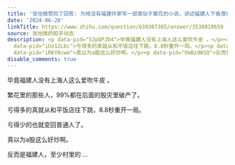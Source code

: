 ```yaml
---
title: '张怡微赞同了回答: 为啥没有福建作家写一部类似于繁花的小说，讲述福建人下香港或者南洋的奋斗史呢?'
date: '2024-06-28'
linkTitle: https://www.zhihu.com/question/639307385/answer/3538019659
source: 张怡微的知乎动态
description: <p data-pid="SJpQPJD4">毕竟福建人没有上海人这么爱吹牛皮 。</p><p data-pid="clm5Z0ZI">繁花里的那些人，99%都在后面的股灾里破产了。</p><p
  data-pid="iUz12Lbc">亏得多的真就从和平饭店往下跳，8.8秒重开一局。</p><p data-pid="R2G-TTjH">亏得少的也就变回普通人了。</p><p
  data-pid="iRKY8cwe">真以为a股这么好炒啊。</p><p data-pid="OmBzdW1Q">反而是福建人，至少村里的 ...
disable_comments: true
---
```

<p data-pid="SJpQPJD4">毕竟福建人没有上海人这么爱吹牛皮 。</p><p data-pid="clm5Z0ZI">繁花里的那些人，99%都在后面的股灾里破产了。</p><p data-pid="iUz12Lbc">亏得多的真就从和平饭店往下跳，8.8秒重开一局。</p><p data-pid="R2G-TTjH">亏得少的也就变回普通人了。</p><p data-pid="iRKY8cwe">真以为a股这么好炒啊。</p><p data-pid="OmBzdW1Q">反而是福建人，至少村里的 ...